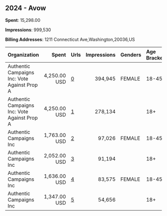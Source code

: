 ## 2024 - Avow 
**Spent**: 15,298.00

**Impressions**: 999,530

**Billing Addresses**: 1211 Connecticut Ave,Washington,20036,US

|Organization|Spent|Urls|Impressions|Genders|Age Brackets|Country Codes|
|:---|---:|:---|---:|:---|:---|:---|
|Authentic Campaigns Inc: Vote Against Prop A|4,250.00 USD|[0](https://www.snap.com/political-ads/asset/d26b4c09d975a3080b34e1cf0728c2e30ee2764a910f4940229b2ca7384388ef?mediaType=mp4)|394,945|FEMALE|18-45|united states|
|Authentic Campaigns Inc: Vote Against Prop A|4,250.00 USD|[1](https://www.snap.com/political-ads/asset/d26b4c09d975a3080b34e1cf0728c2e30ee2764a910f4940229b2ca7384388ef?mediaType=mp4)|278,134||18+|united states|
|Authentic Campaigns Inc|1,763.00 USD|[2](https://www.snap.com/political-ads/asset/a0d3e2d753461a72dff56bb1c357deb66b0b8a53ff2f4a744a8c5e0ce7453153?mediaType=mp4)|97,026|FEMALE|18-45|united states|
|Authentic Campaigns Inc|2,052.00 USD|[3](https://www.snap.com/political-ads/asset/a0d3e2d753461a72dff56bb1c357deb66b0b8a53ff2f4a744a8c5e0ce7453153?mediaType=mp4)|91,194||18+|united states|
|Authentic Campaigns Inc|1,636.00 USD|[4](https://www.snap.com/political-ads/asset/4659e4d9e3b67f8852072a1b47f480647983bf71b6911b80dcd3aafa720d5f49?mediaType=mp4)|83,575|FEMALE|18-45|united states|
|Authentic Campaigns Inc|1,347.00 USD|[5](https://www.snap.com/political-ads/asset/4659e4d9e3b67f8852072a1b47f480647983bf71b6911b80dcd3aafa720d5f49?mediaType=mp4)|54,656||18+|united states|
